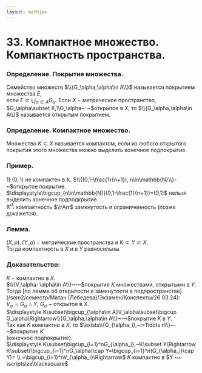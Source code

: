 ```yaml
---  
layout: mathjax  
---  
```

  
# 33. Компактное множество. Компактность пространства.  
  
### Определение. Покрытие множества.  
Семейство множеств $\\{G_\alpha,\alpha\in A\\}$ называется покрытием множества $E$,  
если $\displaystyle E\subset\bigcup_{\alpha\in A}G_\alpha$. Если $X~-~$метрическое пространство, $G_\alpha\subset X,\\G_\alpha~-~$открытое в $X$, то $\\{G_\alpha,\alpha\in A\\}$ называется открытым покрытием.  
  
### Определение. Компактное множество.  
Множество $K\subset X$ называется компактом, если из любого открытого покрытия этого множества можно выделить конечное подпокрытие.  
  
### Пример.  
$1)~(0,1)$ не компактен в $\mathbb{R}$. $\\{(0,1-\frac{1}{n+1}), n\in\mathbb{N}\\}-~$открытое покрытие.  
$\displaystyle\bigcup_{n\in\mathbb{N}}(0,1-\frac{1}{n+1})=(0,1)$ нельзя выделить конечное подподкрытие.  
$\mathbb{R}^d:$ компактность $\lrArr$ замкнутость и ограниченность (позже докажется).  
  
### Лемма.  
$(X,\rho),(Y,\rho)~-~$метрические пространства и $K\subset Y\subset X$.  
Тогда компактность в $X$ и в $Y$ равносильны.  
  
### Доказательство:  
$K~-~$компактно в $X$.  
$\\{V_\alpha: \alpha\in A\\}~-~$покрытие $K$ множествами, открытыми в $Y$.  
Тогда [по лемме об открытости и замкнутости в подпространстве](/sem2/семестр/Матан (Лебедева)/Экзамен/Конспекты/26 03 24):  
$V_\alpha=G_\alpha\cap Y,~G_\alpha~-~$открытое в X.  
$\displaystyle K\subset\bigcup_{\alpha\in A}V_\alpha\subset\bigcup G_\alpha\Rightarrow\\{G_\alpha,\alpha\in A\\}~-~$покрытие $K$ в $Y$.  
Так как $K$ компактно в $X$, то $\exists\\{G_{\alpha_i},~i=1\dots n\\}~-~$покрытие $K$  
(конечное подпокрытие).  
$\displaystyle K\subset\bigcup_{i=1}^nG_{\alpha_i},~K\subset Y\Rightarrow K\subset(\bigcup_{i=1}^nG_\alpha)\cap Y=\bigcup_{i=1}^n(G_{\alpha_i}\cap Y)=  
\\  
=\bigcup_{i=1}^nV_{\alpha_i}\Rightarrow$  $K$ компактно в $Y ~~ \scriptsize\blacksquare$  
